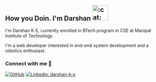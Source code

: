 ## How you Doin. I'm Darshan <img src="https://i.imgur.com/veZrcC7.gif" alt=":cat:" width="50" />
I'm Darshan K S, currently enrolled in BTech program in CSE at Manipal Institute of Technology.

I'm a web developer interested in end-end system development and a robotics enthusiast. 

###


### Connect with me 🔗

[![GitHub](https://img.shields.io/github/followers/darshan-k-s?style=social)](https://github.com/darshan-k-s)
[![Linkedin: darshan-k-s](https://img.shields.io/badge/-Darshan-blue?style=flat-square&logo=Linkedin&logoColor=white&link=https://www.linkedin.com/in/darshan-k-s/)](https://www.linkedin.com/in/darshan-k-s/)

<!--
[![website](https://img.shields.io/badge/PortfolioWebsite-Darshan%20K%20S-blue?logo=google-chrome)](https://darshan-k-s.github.io/)
-->

<!--
---
-->

<!-- ![Darshan's GitHub stats](https://github-readme-stats.vercel.app/api?username=darshan-k-s&count_private=false&show_icons=true&theme=react) --> 
<!-- [![Top Langs](https://github-readme-stats.vercel.app/api/top-langs/?username=darshan-k-s&theme=react&langs_count=8)](https://github.com/anuraghazra/github-readme-stats) -->

<!--
[![Readme Card](https://github-readme-stats.vercel.app/api/pin/?username=darshan-k-s&repo=shell-of-qarth&theme=react)](https://github.com/darshan-k-s/shell-of-qarth)
[![Readme Card](https://github-readme-stats.vercel.app/api/pin/?username=darshan-k-s&repo=financial-tracker&theme=react)](https://github.com/darshan-k-s/financial-tracker)
[![Readme Card](https://github-readme-stats.vercel.app/api/pin/?username=darshan-k-s&repo=wall-follower-robot&theme=react)](https://github.com/darshan-k-s/wall-follower-robot)
[![Readme Card](https://github-readme-stats.vercel.app/api/pin/?username=darshan-k-s&repo=mac-validator&theme=react)](https://github.com/darshan-k-s/mac-validator)
[![Readme Card](https://github-readme-stats.vercel.app/api/pin/?username=darshan-k-s&repo=list-maker&theme=react)](https://github.com/darshan-k-s/list-maker)
[![Readme Card](https://github-readme-stats.vercel.app/api/pin/?username=darshan-k-s&repo=waypoint-nav-bot&theme=react)](https://github.com/darshan-k-s/waypoint-nav-bot)
-->


